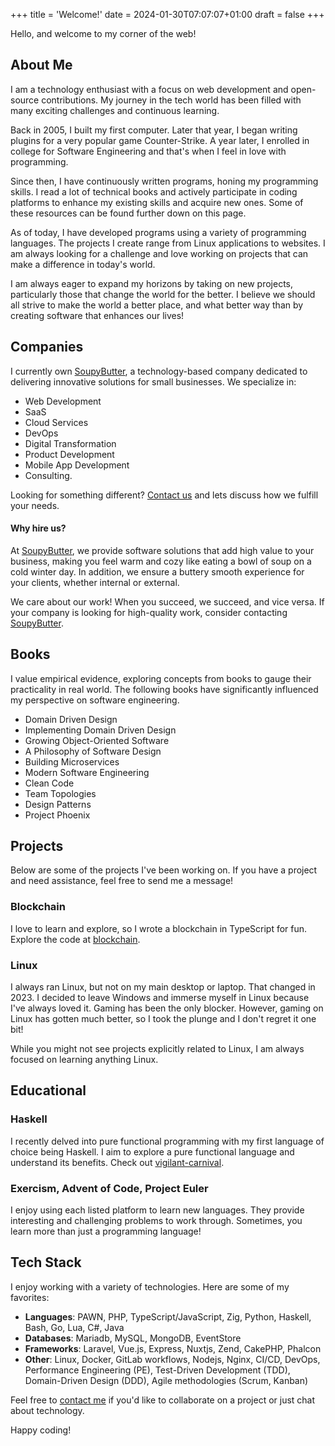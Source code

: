 +++
title = 'Welcome!'
date = 2024-01-30T07:07:07+01:00
draft = false
+++

Hello, and welcome to my corner of the web!

## About Me

I am a technology enthusiast with a focus on web development and open-source contributions. My journey in the tech world has been filled with many exciting challenges and continuous learning.

Back in 2005, I built my first computer. Later that year, I began writing plugins for a very popular game Counter-Strike. A year later, I enrolled in college for Software Engineering and that's when I feel in love with programming.

Since then, I have continuously written programs, honing my programming skills. I read a lot of technical books and actively participate in coding platforms to enhance my existing skills and acquire new ones. Some of these resources can be found further down on this page.

As of today, I have developed programs using a variety of programming languages. The projects I create range from Linux applications to websites. I am always looking for a challenge and love working on projects that can make a difference in today's world.

I am always eager to expand my horizons by taking on new projects, particularly those that change the world for the better. I believe we should all strive to make the world a better place, and what better way than by creating software that enhances our lives!

## Companies

I currently own [SoupyButter](https://soupybutter.com), a technology-based company dedicated to delivering innovative solutions for small businesses. We specialize in:

- Web Development
- SaaS
- Cloud Services
- DevOps
- Digital Transformation
- Product Development
- Mobile App Development
- Consulting.

Looking for something different? [Contact us](mailto:sales@soupybutter.com) and lets discuss how we fulfill your needs.

#### Why hire us?

At [SoupyButter](https://soupybutter.com), we provide software solutions that add high value to your business, making you feel warm and cozy like eating a bowl of soup on a cold winter day. In addition, we ensure a buttery smooth experience for your clients, whether internal or external.

We care about our work! When you succeed, we succeed, and vice versa. If your company is looking for high-quality work, consider contacting [SoupyButter](mailto:sales@soupybutter.com).

## Books

I value empirical evidence, exploring concepts from books to gauge their practicality in real world. The following books have significantly influenced my perspective on software engineering.

- Domain Driven Design
- Implementing Domain Driven Design
- Growing Object-Oriented Software
- A Philosophy of Software Design
- Building Microservices
- Modern Software Engineering
- Clean Code
- Team Topologies
- Design Patterns
- Project Phoenix

## Projects

Below are some of the projects I've been working on. If you have a project and need assistance, feel free to send me a message!

### Blockchain

I love to learn and explore, so I wrote a blockchain in TypeScript for fun. Explore the code at [blockchain](https://github.com/exilesprx/blockchain).

### Linux

I always ran Linux, but not on my main desktop or laptop. That changed in 2023. I decided to leave Windows and immerse myself in Linux because I've always loved it. Gaming has been the only blocker. However, gaming on Linux has gotten much better, so I took the plunge and I don't regret it one bit!

While you might not see projects explicitly related to Linux, I am always focused on learning anything Linux.

## Educational

### Haskell

I recently delved into pure functional programming with my first language of choice being Haskell. I aim to explore a pure functional language and understand its benefits. Check out [vigilant-carnival](https://github.com/exilesprx/vigilant-carnival).

### Exercism, Advent of Code, Project Euler

I enjoy using each listed platform to learn new languages. They provide interesting and challenging problems to work through. Sometimes, you learn more than just a programming language!

## Tech Stack

I enjoy working with a variety of technologies. Here are some of my favorites:

- **Languages**: PAWN, PHP, TypeScript/JavaScript, Zig, Python, Haskell, Bash, Go, Lua, C#, Java
- **Databases**: Mariadb, MySQL, MongoDB, EventStore
- **Frameworks**: Laravel, Vue.js, Express, Nuxtjs, Zend, CakePHP, Phalcon
- **Other**: Linux, Docker, GitLab workflows, Nodejs, Nginx, CI/CD, DevOps, Performance Engineering (PE), Test-Driven Development (TDD), Domain-Driven Design (DDD), Agile methodologies (Scrum, Kanban)

Feel free to [contact me](mailto:exiles.prx@gmail.com) if you'd like to collaborate on a project or just chat about technology.

Happy coding!
